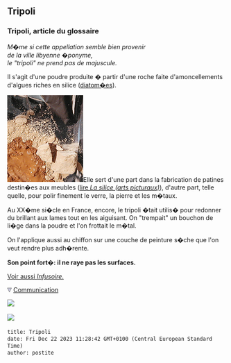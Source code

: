 ## Tripoli
### Tripoli, article du glossaire
 _M�me si cette appellation semble bien provenir  
de la ville libyenne �ponyme,  
le "tripoli" ne prend pas de majuscule._

Il s'agit d'une poudre produite � partir d'une roche faite d'amoncellements d'algues riches en silice ([diatom�es](diatomees.html)).

![](images/tonokovw.jpg)Elle sert d'une part dans la fabrication de patines destin�es aux meubles ([lire _La silice (arts picturaux)_](silicepeinture.html)), d'autre part, telle quelle, pour polir finement le verre, la pierre et les m�taux.

Au XX�me si�cle en France, encore, le tripoli �tait utilis� pour redonner du brillant aux lames tout en les aiguisant. On "trempait" un bouchon de li�ge dans la poudre et l'on frottait le m�tal.

On l'applique aussi au chiffon sur une couche de peinture s�che que l'on veut rendre plus adh�rente.

**Son point fort�: il ne raye pas les surfaces.**

[Voir aussi _Infusoire_.](infusoire.html)



![](images/flechebas.gif) [Communication](http://www.artrealite.com/annonceurs.htm) 

[![](https://cbonvin.fr/sites/regie.artrealite.com/visuels/campagne1.png)](index-2.html#20131014)

![](https://cbonvin.fr/sites/regie.artrealite.com/visuels/campagne2.png)
```
title: Tripoli
date: Fri Dec 22 2023 11:28:42 GMT+0100 (Central European Standard Time)
author: postite
```
